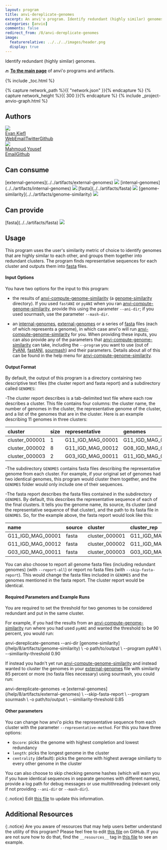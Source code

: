 ```yaml
---
layout: program
title: anvi-dereplicate-genomes
excerpt: An anvi'o program. Identify redundant (highly similar) genomes.
categories: [anvio]
comments: false
redirect_from: /8/anvi-dereplicate-genomes
image:
  featurerelative: ../../../images/header.png
  display: true
---
```


Identify redundant (highly similar) genomes.

🔙 **[To the main page](../../)** of anvi'o programs and artifacts.


{% include _toc.html %}
<div id="svg" class="subnetwork"></div>
{% capture network_path %}{{ "network.json" }}{% endcapture %}
{% capture network_height %}{{ 300 }}{% endcapture %}
{% include _project-anvio-graph.html %}


## Authors

<div class="anvio-person"><div class="anvio-person-info"><div class="anvio-person-photo"><img class="anvio-person-photo-img" src="../../images/authors/ekiefl.jpg" /></div><div class="anvio-person-info-box"><a href="/people/ekiefl" target="_blank"><span class="anvio-person-name">Evan Kiefl</span></a><div class="anvio-person-social-box"><a href="http://ekiefl.github.io" class="person-social" target="_blank"><i class="fa fa-fw fa-home"></i>Web</a><a href="mailto:kiefl.evan@gmail.com" class="person-social" target="_blank"><i class="fa fa-fw fa-envelope-square"></i>Email</a><a href="http://twitter.com/evankiefl" class="person-social" target="_blank"><i class="fa fa-fw fa-twitter-square"></i>Twitter</a><a href="http://github.com/ekiefl" class="person-social" target="_blank"><i class="fa fa-fw fa-github"></i>Github</a></div></div></div></div>

<div class="anvio-person"><div class="anvio-person-info"><div class="anvio-person-photo"><img class="anvio-person-photo-img" src="../../images/authors/mahmoudyousef98.jpg" /></div><div class="anvio-person-info-box"><a href="/people/mahmoudyousef98" target="_blank"><span class="anvio-person-name">Mahmoud Yousef</span></a><div class="anvio-person-social-box"><a href="mailto:mahmoudyousef@uchicago.edu" class="person-social" target="_blank"><i class="fa fa-fw fa-envelope-square"></i>Email</a><a href="http://github.com/mahmoudyousef98" class="person-social" target="_blank"><i class="fa fa-fw fa-github"></i>Github</a></div></div></div></div>



## Can consume


<p style="text-align: left" markdown="1"><span class="artifact-r">[external-genomes](../../artifacts/external-genomes) <img src="../../images/icons/TXT.png" class="artifact-icon-mini" /></span> <span class="artifact-r">[internal-genomes](../../artifacts/internal-genomes) <img src="../../images/icons/TXT.png" class="artifact-icon-mini" /></span> <span class="artifact-r">[fasta](../../artifacts/fasta) <img src="../../images/icons/FASTA.png" class="artifact-icon-mini" /></span> <span class="artifact-r">[genome-similarity](../../artifacts/genome-similarity) <img src="../../images/icons/CONCEPT.png" class="artifact-icon-mini" /></span></p>


## Can provide


<p style="text-align: left" markdown="1"><span class="artifact-p">[fasta](../../artifacts/fasta) <img src="../../images/icons/FASTA.png" class="artifact-icon-mini" /></span></p>


## Usage



This program uses the user's similarity metric of choice to identify genomes that are highly similar to each other, and groups them together into redundant clusters. The program finds representative sequences for each cluster and outputs them into <span class="artifact-n">[fasta](/help/8/artifacts/fasta)</span> files.


#### Input Options 

You have two options for the input to this program: 

- the results of <span class="artifact-p">[anvi-compute-genome-similarity](/help/8/programs/anvi-compute-genome-similarity)</span> (a <span class="artifact-n">[genome-similarity](/help/8/artifacts/genome-similarity)</span> directory). If you used `fastANI` or `pyANI` when you ran <span class="artifact-p">[anvi-compute-genome-similarity](/help/8/programs/anvi-compute-genome-similarity)</span>, provide this using the parameter `--ani-dir`; if you used sourmash, use the parameter `--mash-dir`. 

- an <span class="artifact-n">[internal-genomes](/help/8/artifacts/internal-genomes)</span>, <span class="artifact-n">[external-genomes](/help/8/artifacts/external-genomes)</span> or a series of <span class="artifact-n">[fasta](/help/8/artifacts/fasta)</span> files (each of which represents a genome), in which case anvi'o will run <span class="artifact-p">[anvi-compute-genome-similarity](/help/8/programs/anvi-compute-genome-similarity)</span> for you.  When providing these inputs, you can also provide any of the parameters that <span class="artifact-p">[anvi-compute-genome-similarity](/help/8/programs/anvi-compute-genome-similarity)</span> can take, including the `--program` you want to use (out of  [PyANI](https://github.com/widdowquinn/pyani), [fastANI](https://github.com/ParBLiSS/FastANI),  [sourmash](https://sourmash.readthedocs.io/en/latest/)) and their parameters. Details about all of this can be found in the help menu for <span class="artifact-p">[anvi-compute-genome-similarity](/help/8/programs/anvi-compute-genome-similarity)</span>.

#### Output Format 

By default, the output of this program is a directory containing two descriptive text files (the cluster report and fasta report) and a subdirectory called `GENOMES`:

-The cluster report describes is a tab-delimited text file where each row describes a cluster. This file contains four columns: the cluster name, the number of genomes in the cluster, the representative genome of the cluster, and a list of the genomes that are in the cluster. Here is an example describing 11 genomes in three clusters:

|**cluster**|**size**|**representative**|**genomes**|
|:--|:--|:--|:--|
|cluster_000001|1|G11_IGD_MAG_00001|G11_IGD_MAG_00001|
|cluster_000002|8|G11_IGD_MAG_00012|G08_IGD_MAG_00008,G33_IGD_MAG_00011,G01_IGD_MAG_00013,G06_IGD_MAG_00023,G03_IGD_MAG_00021,G05_IGD_MAG_00014,G11_IGD_MAG_00012,G10_IGD_MAG_00010|
|cluster_000003|2|G03_IGD_MAG_00011|G11_IGD_MAG_00013,G03_IGD_MAG_00011|

-The subdirectory `GENOMES` contains fasta files describing the representative genome from each cluster. For example, if your original set of genomes had two identical genomes, this program would cluster them together, and the `GENOMES` folder would only include one of their sequences. 

-The fasta report describes the fasta files contained in the subdirectory `GENOMES`. By default, this describes the representative sequence of each of the final clusters. It tells you the genome name, its source, its cluster (and the representative sequence of that cluster), and the path to its fasta file in  `GENOMES`.  So, for the example above, the fasta report would look like this:

|**name**|**source**|**cluster**|**cluster_rep**|**path**|
|:--|:--|:--|:--|:--|
|G11_IGD_MAG_00001|fasta|cluster_000001|G11_IGD_MAG_00001|GENOMES/G11_IGD_MAG_00001.fa|
|G11_IGD_MAG_00012|fasta|cluster_000002|G11_IGD_MAG_00012|GENOMES/G11_IGD_MAG_00012.fa|
|G03_IGD_MAG_00011|fasta|cluster_000003|G03_IGD_MAG_00011|GENOMES/G03_IGD_MAG_00011.fa|

You can also choose to report all genome fasta files (including redundant genomes) (with `--report-all`) or report no fasta files (with `--skip-fasta-report`). This would change the fasta files included in `GENOMES` and the genomes mentioned in the fasta report. The cluster report would be identical.

#### Required Parameters and Example Runs

You are required to set the threshold for two genomes to be considered redundant and put in the same cluster. 

For example, if you had the results from an <span class="artifact-p">[anvi-compute-genome-similarity](/help/8/programs/anvi-compute-genome-similarity)</span> run where you had used `pyANI` and wanted the threshold to be 90 percent, you would run: 

<div class="codeblock" markdown="1">
anvi&#45;dereplicate&#45;genomes &#45;&#45;ani&#45;dir <span class="artifact&#45;n">[genome&#45;similarity](/help/8/artifacts/genome&#45;similarity)</span> \ 
                         &#45;o path/to/output \
                         &#45;&#45;program pyANI \
                         &#45;&#45;similiarity&#45;threshold 0.90
</div>

If instead you hadn't yet run <span class="artifact-p">[anvi-compute-genome-similarity](/help/8/programs/anvi-compute-genome-similarity)</span> and instead wanted to cluster the genomes in your <span class="artifact-n">[external-genomes](/help/8/artifacts/external-genomes)</span> file with similarity 85 percent or more (no fasta files necessary) using sourmash, you could run: 

<div class="codeblock" markdown="1">
anvi&#45;dereplicate&#45;genomes &#45;e <span class="artifact&#45;n">[external&#45;genomes](/help/8/artifacts/external&#45;genomes)</span> \ 
                         &#45;&#45;skip&#45;fasta&#45;report \
                         &#45;&#45;program sourmash \
                         &#45;o path/to/output \
                         &#45;&#45;similiarity&#45;threshold 0.85 
</div>

#### Other parameters

You can change how anvi'o picks the representative sequence from each cluster with the parameter `--representative-method`. For this you have three options:

- `Qscore`: picks the genome with highest completion and lowest redundancy
- `length`: picks the longest genome in the cluster
- `centrality` (default): picks the genome with highest average similiarty to every other genome in the cluster

You can also choose to skip checking genome hashes (which will warn you if you have identical sequences in separate genomes with different names), provide a log path for debug messages or use multithreading (relevant only if not providing `--ani-dir` or `--mash-dir`).




{:.notice}
Edit [this file](https://github.com/merenlab/anvio/tree/master/anvio/docs/programs/anvi-dereplicate-genomes.md) to update this information.


## Additional Resources



{:.notice}
Are you aware of resources that may help users better understand the utility of this program? Please feel free to edit [this file](https://github.com/merenlab/anvio/tree/master/bin/anvi-dereplicate-genomes) on GitHub. If you are not sure how to do that, find the `__resources__` tag in [this file](https://github.com/merenlab/anvio/blob/master/bin/anvi-interactive) to see an example.
